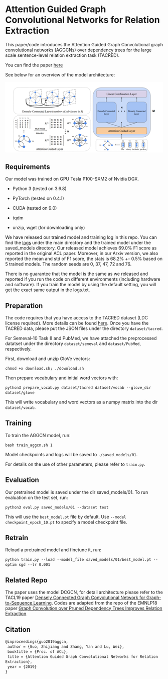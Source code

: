 Attention Guided Graph Convolutional Networks for Relation Extraction
==========

This paper/code introduces the Attention Guided Graph Convolutional graph convolutional networks (AGGCNs) over dependency trees for the large scale sentence-level relation extraction task (TACRED).

You can find the paper [here](https://arxiv.org/pdf/1906.07510.pdf)

See below for an overview of the model architecture:

![AGGCN Architecture](fig/Arch.png "AGGCN Architecture")

  

## Requirements

Our model was trained on GPU Tesla P100-SXM2 of Nvidia DGX.  

- Python 3 (tested on 3.6.8)

- PyTorch (tested on 0.4.1)

- CUDA (tested on 9.0)

- tqdm

- unzip, wget (for downloading only)

We have released our trained model and training log in this repo. You can find the [logs](https://github.com/Cartus/AGGCN_TACRED/blob/master/logs.txt) under the main directory and the trained model under the saved_models directory. Our released model achieves 69.0% F1 score as reported in the original ACL paper. Moreover, in our Arxiv version, we also reported the mean and std of F1 score, the stats is 68.2% +- 0.5% based on 5 trained models. The random seeds are 0, 37, 47, 72 and 76.

There is no guarantee that the model is the same as we released and reported if you run the code on different environments (including hardware and software). If you train the model by using the default setting, you will get the exact same output in the logs.txt. 

## Preparation

The code requires that you have access to the TACRED dataset (LDC license required). More details can be found [here](https://nlp.stanford.edu/projects/tacred/). Once you have the TACRED data, please put the JSON files under the directory `dataset/tacred`.

For Semeval-10 Task 8 and PubMed, we have attached the preprocessed datatset under the directory `dataset/semeval` and `dataset/PubMed`, respectively.

  
First, download and unzip GloVe vectors:

```
chmod +x download.sh; ./download.sh
```

  

Then prepare vocabulary and initial word vectors with:

```
python3 prepare_vocab.py dataset/tacred dataset/vocab --glove_dir dataset/glove
```

  

This will write vocabulary and word vectors as a numpy matrix into the dir `dataset/vocab`.

  

## Training

  

To train the AGGCN model, run:

```
bash train_aggcn.sh 1
```

  

Model checkpoints and logs will be saved to `./saved_models/01`.

  

For details on the use of other parameters, please refer to `train.py`.

  

## Evaluation

  

Our pretrained model is saved under the dir saved_models/01. To run evaluation on the test set, run:

```
python3 eval.py saved_models/01 --dataset test
```

  

This will use the `best_model.pt` file by default. Use `--model checkpoint_epoch_10.pt` to specify a model checkpoint file.

## Retrain

Reload a pretrained model and finetune it, run:
```
python train.py --load --model_file saved_models/01/best_model.pt --optim sgd --lr 0.001
```

## Related Repo

The paper uses the model DCGCN, for detail architecture please refer to the TACL19 paper [Densely Connected Graph Convolutional Network for Graph-to-Sequence Learning](https://github.com/Cartus/DCGCN). Codes are adapted from the repo of the EMNLP18 paper [Graph Convolution over Pruned Dependency Trees Improves Relation Extraction](https://nlp.stanford.edu/pubs/zhang2018graph.pdf).

## Citation

```
@inproceedings{guo2019aggcn,
 author = {Guo, Zhijiang and Zhang, Yan and Lu, Wei},
 booktitle = {Proc. of ACL},
 title = {Attention Guided Graph Convolutional Networks for Relation Extraction},
 year = {2019}
}
```
